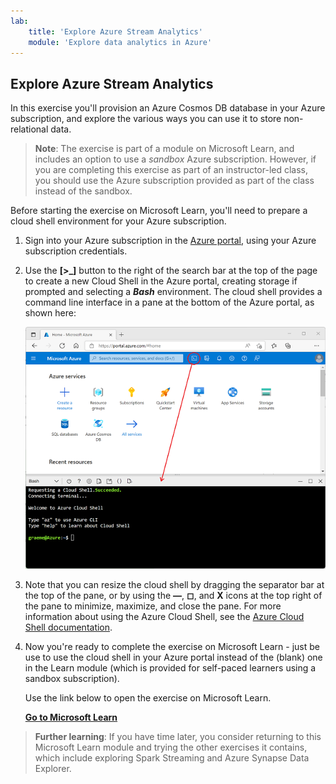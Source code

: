 ```yaml
---
lab:
    title: 'Explore Azure Stream Analytics'
    module: 'Explore data analytics in Azure'
---
```


## Explore Azure Stream Analytics

In this exercise you'll provision an Azure Cosmos DB database in your Azure subscription, and explore the various ways you can use it to store non-relational data.

> **Note**: The exercise is part of a module on Microsoft Learn, and includes an option to use a *sandbox* Azure subscription. However, if you are completing this exercise as part of an instructor-led class, you should use the Azure subscription provided as part of the class instead of the sandbox.

Before starting the exercise on Microsoft Learn, you'll need to prepare a cloud shell environment for your Azure subscription.

1. Sign into your Azure subscription in the [Azure portal](https://portal.azure.com), using your Azure subscription credentials.
2. Use the **[\>_]** button to the right of the search bar at the top of the page to create a new Cloud Shell in the Azure portal, creating storage if prompted and selecting a ***Bash*** environment. The cloud shell provides a command line interface in a pane at the bottom of the Azure portal, as shown here:

    ![Azure portal with a cloud shell pane](./images/cloud-shell.png)

3. Note that you can resize the cloud shell by dragging the separator bar at the top of the pane, or by using the **&#8212;**, **&#9723;**, and **X** icons at the top right of the pane to minimize, maximize, and close the pane. For more information about using the Azure Cloud Shell, see the [Azure Cloud Shell documentation](https://docs.microsoft.com/azure/cloud-shell/overview).

4. Now you're ready to complete the exercise on Microsoft Learn - just be use to use the cloud shell in your Azure portal instead of the (blank) one in the Learn module (which is provided for self-paced learners using a sandbox subscription).

    Use the link below to open the exercise on Microsoft Learn.

    **[Go to Microsoft Learn](https://docs.microsoft.com/learn/modules/explore-fundamentals-data-visualization/5-exercise-power-bi)**

> **Further learning**: If you have time later, you consider returning to this Microsoft Learn module and trying the other exercises it contains, which include exploring Spark Streaming and Azure Synapse Data Explorer.
